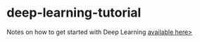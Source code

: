 # deep-learning-tutorial
Notes on how to get started with Deep Learning <a href="https://github.com/aavella77/deep-learning-tutorial/blob/main/just-another-deep-learning-tutorial.ipynb"> available here></a>
